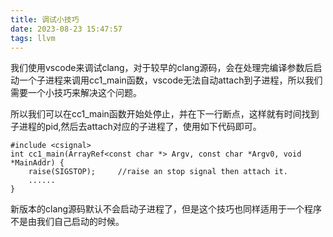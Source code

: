 ```yaml
---
title: 调试小技巧
date: 2023-08-23 15:47:57
tags: llvm
---
```

我们使用vscode来调试clang，对于较早的clang源码，会在处理完编译参数后启动一个子进程来调用cc1_main函数，vscode无法自动attach到子进程，所以我们需要一个小技巧来解决这个问题。
<!--more-->
所以我们可以在cc1_main函数开始处停止，并在下一行断点，这样就有时间找到子进程的pid,然后去attach对应的子进程了，使用如下代码即可。
```
#include <csignal>
int cc1_main(ArrayRef<const char *> Argv, const char *Argv0, void *MainAddr) {
    raise(SIGSTOP);     //raise an stop signal then attach it.
    ......
}
```
新版本的clang源码默认不会启动子进程了，但是这个技巧也同样适用于一个程序不是由我们自己启动的时候。
